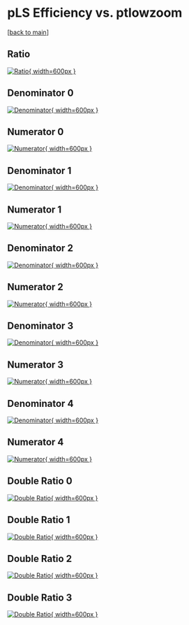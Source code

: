 # pLS Efficiency vs. ptlowzoom

[[back to main](./)]



## Ratio

[![Ratio](../mtv/var/pLS_vtr_0_0_eff_ptlowzoom.png){ width=600px }](../mtv/var/pLS_vtr_0_0_eff_ptlowzoom.pdf)

## Denominator 0

[![Denominator](../mtv/den/pLS_vtr_0_0_eff_ptlowzoom_den0.png){ width=600px }](../mtv/den/pLS_vtr_0_0_eff_ptlowzoom_den0.pdf)

## Numerator 0

[![Numerator](../mtv/num/pLS_vtr_0_0_eff_ptlowzoom_num0.png){ width=600px }](../mtv/num/pLS_vtr_0_0_eff_ptlowzoom_num0.pdf)

## Denominator 1

[![Denominator](../mtv/den/pLS_vtr_0_0_eff_ptlowzoom_den1.png){ width=600px }](../mtv/den/pLS_vtr_0_0_eff_ptlowzoom_den1.pdf)

## Numerator 1

[![Numerator](../mtv/num/pLS_vtr_0_0_eff_ptlowzoom_num1.png){ width=600px }](../mtv/num/pLS_vtr_0_0_eff_ptlowzoom_num1.pdf)

## Denominator 2

[![Denominator](../mtv/den/pLS_vtr_0_0_eff_ptlowzoom_den2.png){ width=600px }](../mtv/den/pLS_vtr_0_0_eff_ptlowzoom_den2.pdf)

## Numerator 2

[![Numerator](../mtv/num/pLS_vtr_0_0_eff_ptlowzoom_num2.png){ width=600px }](../mtv/num/pLS_vtr_0_0_eff_ptlowzoom_num2.pdf)

## Denominator 3

[![Denominator](../mtv/den/pLS_vtr_0_0_eff_ptlowzoom_den3.png){ width=600px }](../mtv/den/pLS_vtr_0_0_eff_ptlowzoom_den3.pdf)

## Numerator 3

[![Numerator](../mtv/num/pLS_vtr_0_0_eff_ptlowzoom_num3.png){ width=600px }](../mtv/num/pLS_vtr_0_0_eff_ptlowzoom_num3.pdf)

## Denominator 4

[![Denominator](../mtv/den/pLS_vtr_0_0_eff_ptlowzoom_den4.png){ width=600px }](../mtv/den/pLS_vtr_0_0_eff_ptlowzoom_den4.pdf)

## Numerator 4

[![Numerator](../mtv/num/pLS_vtr_0_0_eff_ptlowzoom_num4.png){ width=600px }](../mtv/num/pLS_vtr_0_0_eff_ptlowzoom_num4.pdf)

## Double Ratio 0

[![Double Ratio](../mtv/ratio/pLS_vtr_0_0_eff_ptlowzoom_ratio0.png){ width=600px }](../mtv/ratio/pLS_vtr_0_0_eff_ptlowzoom_ratio0.pdf)

## Double Ratio 1

[![Double Ratio](../mtv/ratio/pLS_vtr_0_0_eff_ptlowzoom_ratio1.png){ width=600px }](../mtv/ratio/pLS_vtr_0_0_eff_ptlowzoom_ratio1.pdf)

## Double Ratio 2

[![Double Ratio](../mtv/ratio/pLS_vtr_0_0_eff_ptlowzoom_ratio2.png){ width=600px }](../mtv/ratio/pLS_vtr_0_0_eff_ptlowzoom_ratio2.pdf)

## Double Ratio 3

[![Double Ratio](../mtv/ratio/pLS_vtr_0_0_eff_ptlowzoom_ratio3.png){ width=600px }](../mtv/ratio/pLS_vtr_0_0_eff_ptlowzoom_ratio3.pdf)

